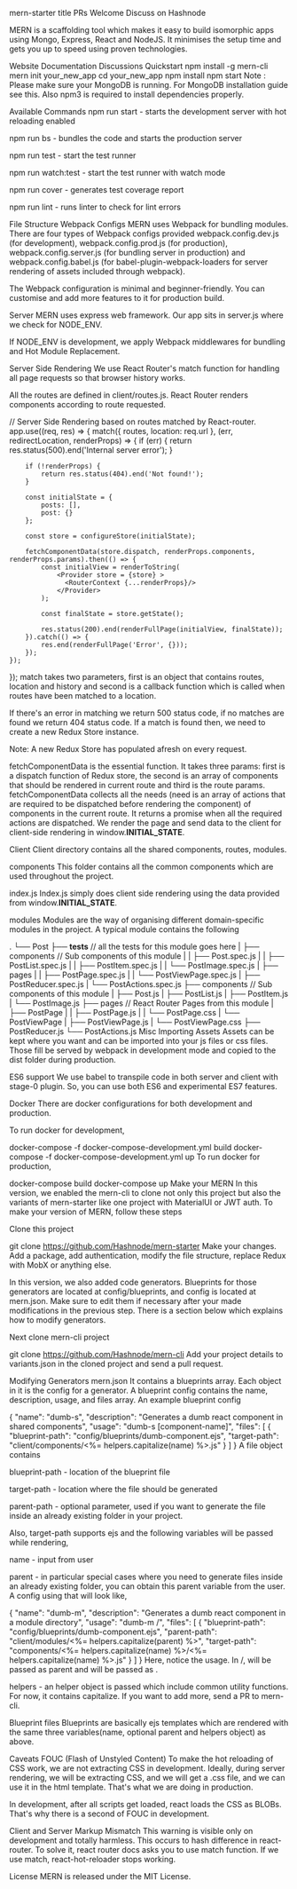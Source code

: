 
mern-starter
title PRs Welcome Discuss on Hashnode

MERN is a scaffolding tool which makes it easy to build isomorphic apps using Mongo, Express, React and NodeJS. It minimises the setup time and gets you up to speed using proven technologies.

Website
Documentation
Discussions
Quickstart
  npm install -g mern-cli
  mern init your_new_app
  cd your_new_app
  npm install
  npm start
Note : Please make sure your MongoDB is running. For MongoDB installation guide see this. Also npm3 is required to install dependencies properly.

Available Commands
npm run start - starts the development server with hot reloading enabled

npm run bs - bundles the code and starts the production server

npm run test - start the test runner

npm run watch:test - start the test runner with watch mode

npm run cover - generates test coverage report

npm run lint - runs linter to check for lint errors

File Structure
Webpack Configs
MERN uses Webpack for bundling modules. There are four types of Webpack configs provided webpack.config.dev.js (for development), webpack.config.prod.js (for production), webpack.config.server.js (for bundling server in production) and webpack.config.babel.js (for babel-plugin-webpack-loaders for server rendering of assets included through webpack).

The Webpack configuration is minimal and beginner-friendly. You can customise and add more features to it for production build.

Server
MERN uses express web framework. Our app sits in server.js where we check for NODE_ENV.

If NODE_ENV is development, we apply Webpack middlewares for bundling and Hot Module Replacement.

Server Side Rendering
We use React Router's match function for handling all page requests so that browser history works.

All the routes are defined in client/routes.js. React Router renders components according to route requested.

// Server Side Rendering based on routes matched by React-router.
app.use((req, res) => {
    match({
        routes,
        location: req.url
    }, (err, redirectLocation, renderProps) => {
        if (err) {
            return res.status(500).end('Internal server error');
        }

        if (!renderProps) {
            return res.status(404).end('Not found!');
        }

        const initialState = {
            posts: [],
            post: {}
        };

        const store = configureStore(initialState);

        fetchComponentData(store.dispatch, renderProps.components, renderProps.params).then(() => {
            const initialView = renderToString(
                <Provider store = {store} >
                  <RouterContext {...renderProps}/>
                </Provider>
            );

            const finalState = store.getState();

            res.status(200).end(renderFullPage(initialView, finalState));
        }).catch(() => {
            res.end(renderFullPage('Error', {}));
        });
    });
});
match takes two parameters, first is an object that contains routes, location and history and second is a callback function which is called when routes have been matched to a location.

If there's an error in matching we return 500 status code, if no matches are found we return 404 status code. If a match is found then, we need to create a new Redux Store instance.

Note: A new Redux Store has populated afresh on every request.

fetchComponentData is the essential function. It takes three params: first is a dispatch function of Redux store, the second is an array of components that should be rendered in current route and third is the route params. fetchComponentData collects all the needs (need is an array of actions that are required to be dispatched before rendering the component) of components in the current route. It returns a promise when all the required actions are dispatched. We render the page and send data to the client for client-side rendering in window.__INITIAL_STATE__.

Client
Client directory contains all the shared components, routes, modules.

components
This folder contains all the common components which are used throughout the project.

index.js
Index.js simply does client side rendering using the data provided from window.__INITIAL_STATE__.

modules
Modules are the way of organising different domain-specific modules in the project. A typical module contains the following

.
└── Post
    ├── __tests__                    // all the tests for this module goes here
    |   ├── components               // Sub components of this module
    |   |   ├── Post.spec.js
    |   |   ├── PostList.spec.js
    |   |   ├── PostItem.spec.js
    |   |   └── PostImage.spec.js
    |   ├── pages
    |   |   ├── PostPage.spec.js
    |   |   └── PostViewPage.spec.js
    |   ├── PostReducer.spec.js
    |   └── PostActions.spec.js
    ├── components                   // Sub components of this module
    |   ├── Post.js
    |   ├── PostList.js
    |   ├── PostItem.js
    |   └── PostImage.js
    ├── pages                        // React Router Pages from this module
    |   ├── PostPage
    |   |   ├── PostPage.js
    |   |   └── PostPage.css
    |   └── PostViewPage
    |       ├── PostViewPage.js
    |       └── PostViewPage.css
    ├── PostReducer.js
    └── PostActions.js
Misc
Importing Assets
Assets can be kept where you want and can be imported into your js files or css files. Those fill be served by webpack in development mode and copied to the dist folder during production.

ES6 support
We use babel to transpile code in both server and client with stage-0 plugin. So, you can use both ES6 and experimental ES7 features.

Docker
There are docker configurations for both development and production.

To run docker for development,

docker-compose -f docker-compose-development.yml build
docker-compose -f docker-compose-development.yml up
To run docker for production,

docker-compose build
docker-compose up
Make your MERN
In this version, we enabled the mern-cli to clone not only this project but also the variants of mern-starter like one project with MaterialUI or JWT auth. To make your version of MERN, follow these steps

Clone this project

git clone https://github.com/Hashnode/mern-starter
Make your changes. Add a package, add authentication, modify the file structure, replace Redux with MobX or anything else.

In this version, we also added code generators. Blueprints for those generators are located at config/blueprints, and config is located at mern.json. Make sure to edit them if necessary after your made modifications in the previous step. There is a section below which explains how to modify generators.

Next clone mern-cli project

git clone https://github.com/Hashnode/mern-cli
Add your project details to variants.json in the cloned project and send a pull request.

Modifying Generators
mern.json
It contains a blueprints array. Each object in it is the config for a generator. A blueprint config contains the name, description, usage, and files array. An example blueprint config

{
  "name": "dumb-s",
  "description": "Generates a dumb react component in shared components",
  "usage": "dumb-s [component-name]",
  "files": [
    {
      "blueprint-path": "config/blueprints/dumb-component.ejs",
      "target-path": "client/components/<%= helpers.capitalize(name) %>.js"
    }
  ]
}
A file object contains

blueprint-path - location of the blueprint file

target-path - location where the file should be generated

parent-path - optional parameter, used if you want to generate the file inside an already existing folder in your project.

Also, target-path supports ejs and the following variables will be passed while rendering,

name - <component-name> input from user

parent - in particular special cases where you need to generate files inside an already existing folder, you can obtain this parent variable from the user. A config using that will look like,

{
  "name": "dumb-m",
  "description": "Generates a dumb react component in a module directory",
  "usage": "dumb-m <module-name>/<component-name>",
  "files": [
    {
      "blueprint-path": "config/blueprints/dumb-component.ejs",
      "parent-path": "client/modules/<%= helpers.capitalize(parent) %>",
      "target-path": "components/<%= helpers.capitalize(name) %>/<%= helpers.capitalize(name) %>.js"
    }
  ]
}
Here, notice the usage. In <module-name>/<component-name>, <module-name> will be passed as parent and <component-name> will be passed as <name>.

helpers - an helper object is passed which include common utility functions. For now, it contains capitalize. If you want to add more, send a PR to mern-cli.

Blueprint files
Blueprints are basically ejs templates which are rendered with the same three variables(name, optional parent and helpers object) as above.

Caveats
FOUC (Flash of Unstyled Content)
To make the hot reloading of CSS work, we are not extracting CSS in development. Ideally, during server rendering, we will be extracting CSS, and we will get a .css file, and we can use it in the html template. That's what we are doing in production.

In development, after all scripts get loaded, react loads the CSS as BLOBs. That's why there is a second of FOUC in development.

Client and Server Markup Mismatch
This warning is visible only on development and totally harmless. This occurs to hash difference in react-router. To solve it, react router docs asks you to use match function. If we use match, react-hot-reloader stops working.

License
MERN is released under the MIT License.